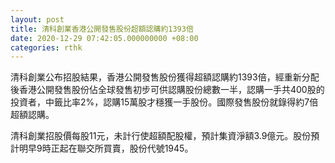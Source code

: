 ```yaml
---
layout: post
title: 清科創業香港公開發售股份超額認購約1393倍
date: 2020-12-29 07:42:05.000000000 +08:00
categories: rthk
---
```


清科創業公布招股結果，香港公開發售股份獲得超額認購約1393倍，經重新分配後香港公開發售股份佔全球發售初步可供認購股份總數一半，認購一手共400股的投資者，中籤比率2%，認購15萬股才穩獲一手股份。國際發售股份就錄得約7倍超額認購。

清科創業招股價每股11元，未計行使超額配股權，預計集資淨額3.9億元。股份預計明早9時正起在聯交所買賣，股份代號1945。
